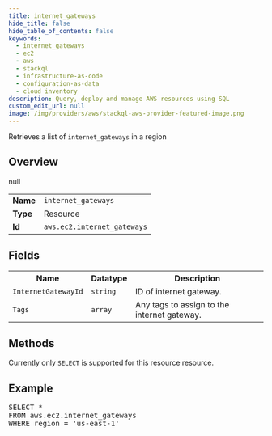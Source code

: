 ```yaml
---
title: internet_gateways
hide_title: false
hide_table_of_contents: false
keywords:
  - internet_gateways
  - ec2
  - aws
  - stackql
  - infrastructure-as-code
  - configuration-as-data
  - cloud inventory
description: Query, deploy and manage AWS resources using SQL
custom_edit_url: null
image: /img/providers/aws/stackql-aws-provider-featured-image.png
---
```

Retrieves a list of <code>internet_gateways</code> in a region

## Overview
<table><tbody>
<tr><td><b>Name</b></td><td><code>internet_gateways</code></td></tr>
<tr><td><b>Type</b></td><td>Resource</td></tr>
null
<tr><td><b>Id</b></td><td><code>aws.ec2.internet_gateways</code></td></tr>
</tbody></table>

## Fields
<table><tbody>
<tr><th>Name</th><th>Datatype</th><th>Description</th></tr>
<tr><td><code>InternetGatewayId</code></td><td><code>string</code></td><td>ID of internet gateway.</td></tr><tr><td><code>Tags</code></td><td><code>array</code></td><td>Any tags to assign to the internet gateway.</td></tr>
</tbody></table>

## Methods
Currently only <code>SELECT</code> is supported for this resource resource.

## Example
<pre>
SELECT * 
FROM aws.ec2.internet_gateways
WHERE region = 'us-east-1'
</pre>
